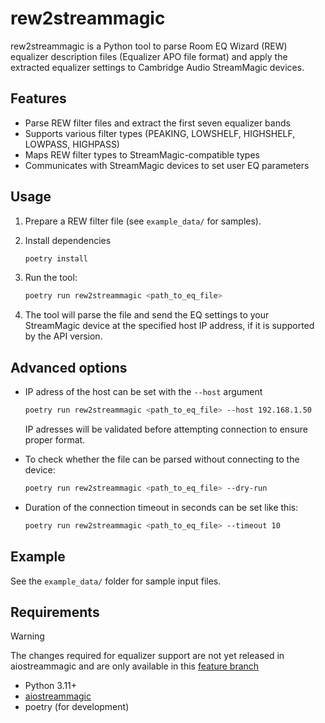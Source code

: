 # rew2streammagic

rew2streammagic is a Python tool to parse Room EQ Wizard (REW) equalizer description files (Equalizer APO file format) and apply the extracted equalizer settings to Cambridge Audio StreamMagic devices.

## Features

- Parse REW filter files and extract the first seven equalizer bands
- Supports various filter types (PEAKING, LOWSHELF, HIGHSHELF, LOWPASS, HIGHPASS)
- Maps REW filter types to StreamMagic-compatible types
- Communicates with StreamMagic devices to set user EQ parameters

## Usage

1. Prepare a REW filter file (see `example_data/` for samples).

1. Install dependencies

    ```sh
    poetry install
    ```

1. Run the tool:

    ```sh
    poetry run rew2streammagic <path_to_eq_file>
    ```

1. The tool will parse the file and send the EQ settings to your StreamMagic device at the specified host IP address, if it is supported by the API version.

## Advanced options

- IP adress of the host can be set with the ```--host``` argument

    ```sh
    poetry run rew2streammagic <path_to_eq_file> --host 192.168.1.50
    ````

  IP adresses will be validated before attempting connection to ensure proper format.

- To check whether the file can be parsed without connecting to the device:

    ```sh
    poetry run rew2streammagic <path_to_eq_file> --dry-run
    ```

- Duration of the connection timeout in seconds can be set like this:

    ```sh
    poetry run rew2streammagic <path_to_eq_file> --timeout 10
    ```

## Example

See the `example_data/` folder for sample input files.

## Requirements

> [!WARNING]
> The changes required for equalizer support are not yet released in aiostreammagic and are only available in this [feature branch](https://github.com/Solmath/aiostreammagic/tree/feature/add-eq-support)

- Python 3.11+
- [aiostreammagic](https://github.com/noahhusby/aiostreammagic)
- poetry (for development)
